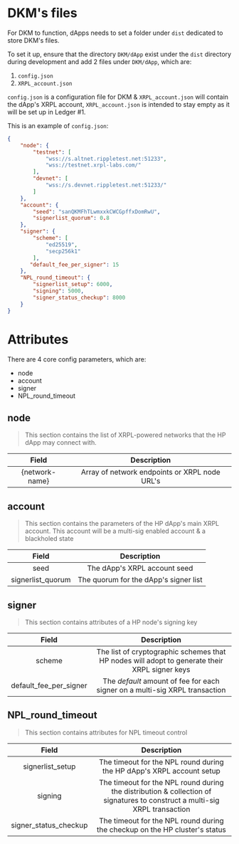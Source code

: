 # DKM's files

For DKM to function, dApps needs to set a folder under `dist` dedicated to store DKM's files.

To set it up, ensure that the directory `DKM/dApp` exist under the `dist` directory during development and add 2 files under `DKM/dApp`, which are:
1. `config.json`
2. `XRPL_account.json`

`config.json` is a configuration file for DKM & `XRPL_account.json` will contain the dApp's XRPL account, `XRPL_account.json` is intended to stay empty as it will be set up in Ledger #1.

This is an example of `config.json`:

```json
{
    "node": {
        "testnet": [
            "wss://s.altnet.rippletest.net:51233",
            "wss://testnet.xrpl-labs.com/"
        ],
        "devnet": [
            "wss://s.devnet.rippletest.net:51233/"
        ]
    },
    "account": {
        "seed": "sanQKMFhTLwmxxkCWCGpffxDomRwU",
        "signerlist_quorum": 0.8
    },
    "signer": {
        "scheme": [
            "ed25519",
            "secp256k1"
        ],
       "default_fee_per_signer": 15
    },
    "NPL_round_timeout": {
        "signerlist_setup": 6000,
        "signing": 5000,
        "signer_status_checkup": 8000
    }
}
```

# Attributes

There are 4 core config parameters, which are:
- node
- account
- signer
- NPL_round_timeout


## node

> This section contains the list of XRPL-powered networks that the HP dApp may connect with.

|     Field      |                  Description                  |
| :------------: | :-------------------------------------------: |
| {network-name} | Array of network endpoints or XRPL node URL's |

## account

> This section contains the parameters of the HP dApp's main XRPL account. This account will be a multi-sig enabled account & a blackholed state

|       Field       |             Description               |
| :---------------: | :-----------------------------------: |
|       seed        |     The dApp's XRPL account seed      |
| signerlist_quorum | The quorum for the dApp's signer list |

## signer

> This section contains attributes of a HP node's signing key

|         Field          |                                       Description                                             |
| :--------------------: | :-------------------------------------------------------------------------------------------: |
|         scheme         | The list of cryptographic schemes that HP nodes will adopt to generate their XRPL signer keys |
| default_fee_per_signer |          The *default* amount of fee for each signer on a multi-sig XRPL transaction          |

## NPL_round_timeout

> This section contains attributes for NPL timeout control

|        Field          |                                                        Description                                                         |
| :-------------------: | :------------------------------------------------------------------------------------------------------------------------: |
|    signerlist_setup   |                            The timeout for the NPL round during the HP dApp's XRPL account setup                           |
|        signing        | The timeout for the NPL round during the distribution & collection of signatures to construct a multi-sig XRPL transaction |
| signer_status_checkup |                        The timeout for the NPL round during the checkup on the HP cluster's status                         |